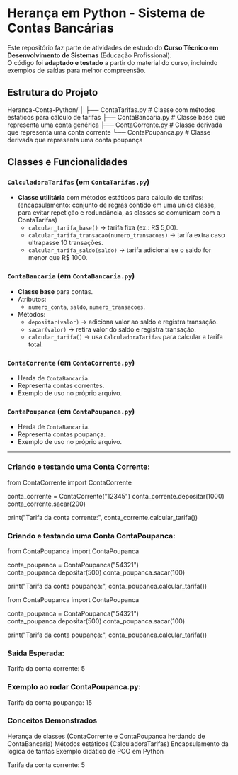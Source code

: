 # Herança em Python - Sistema de Contas Bancárias 

Este repositório faz parte de atividades de estudo do **Curso Técnico em Desenvolvimento de Sistemas** (Educação Profissional).  
O código foi **adaptado e testado** a partir do material do curso, incluindo exemplos de saídas para melhor compreensão.

## Estrutura do Projeto

Heranca-Conta-Python/
│
├── ContaTarifas.py # Classe com métodos estáticos para cálculo de tarifas
├── ContaBancaria.py # Classe base que representa uma conta genérica
├── ContaCorrente.py # Classe derivada que representa uma conta corrente
└── ContaPoupanca.py # Classe derivada que representa uma conta poupança


## Classes e Funcionalidades

###  `CalculadoraTarifas` (em `ContaTarifas.py`)
- **Classe utilitária** com métodos estáticos para cálculo de tarifas:(encapsulamento: conjunto de regras contido em uma unica classe, para evitar repetição e redundância, as classes se comunicam com  a ContaTarifas)
  - `calcular_tarifa_base()` → tarifa fixa (ex.: R$ 5,00).
  - `calcular_tarifa_transacao(numero_transacoes)` → tarifa extra caso ultrapasse 10 transações.
  - `calcular_tarifa_saldo(saldo)` → tarifa adicional se o saldo for menor que R$ 1000.

###  `ContaBancaria` (em `ContaBancaria.py`)
- **Classe base** para contas.
- Atributos:
  - `numero_conta`, `saldo`, `numero_transacoes`.
- Métodos:
  - `depositar(valor)` → adiciona valor ao saldo e registra transação.
  - `sacar(valor)` → retira valor do saldo e registra transação.
  - `calcular_tarifa()` → usa `CalculadoraTarifas` para calcular a tarifa total.

###  `ContaCorrente` (em `ContaCorrente.py`)
- Herda de `ContaBancaria`.
- Representa contas correntes.
- Exemplo de uso no próprio arquivo.

###  `ContaPoupanca` (em `ContaPoupanca.py`)
- Herda de `ContaBancaria`.
- Representa contas poupança.
- Exemplo de uso no próprio arquivo.

---


### Criando e testando uma **Conta Corrente**:

from ContaCorrente import ContaCorrente

conta_corrente = ContaCorrente("12345")
conta_corrente.depositar(1000)
conta_corrente.sacar(200)

print("Tarifa da conta corrente:", conta_corrente.calcular_tarifa())



### Criando e testando uma **Conta ContaPoupanca**:

from ContaPoupanca import ContaPoupanca

conta_poupanca = ContaPoupanca("54321")
conta_poupanca.depositar(500)
conta_poupanca.sacar(100)

print("Tarifa da conta poupança:", conta_poupanca.calcular_tarifa())



from ContaPoupanca import ContaPoupanca

conta_poupanca = ContaPoupanca("54321")
conta_poupanca.depositar(500)
conta_poupanca.sacar(100)

print("Tarifa da conta poupança:", conta_poupanca.calcular_tarifa())



### Saída Esperada:

Tarifa da conta corrente: 5



### Exemplo ao rodar ContaPoupanca.py:

Tarifa da conta poupança: 15




### Conceitos Demonstrados

Herança de classes (ContaCorrente e ContaPoupanca herdando de ContaBancaria)
Métodos estáticos (CalculadoraTarifas)
Encapsulamento da lógica de tarifas
Exemplo didático de POO em Python




Tarifa da conta corrente: 5

